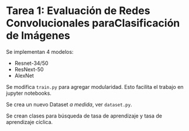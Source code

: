 # Tarea 1: Evaluación de Redes Convolucionales paraClasificación de Imágenes


Se implementan 4 modelos:

- Resnet-34/50
- ResNext-50
- AlexNet


Se modifica `train.py` para agregar modularidad. Esto facilita el trabajo en jupyter notebooks.

Se crea un nuevo Dataset *a medida*, ver `dataset.py`.

Se crean clases para búsqueda de tasa de aprendizaje y tasa de aprendizaje cíclica.
